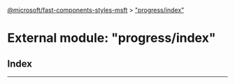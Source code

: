 [@microsoft/fast-components-styles-msft](../README.md) > ["progress/index"](../modules/_progress_index_.md)

# External module: "progress/index"

## Index

---

